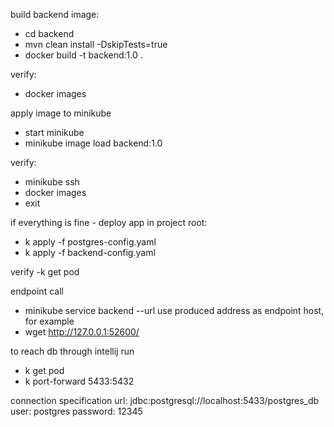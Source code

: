 build backend image:
- cd backend
- mvn clean install -DskipTests=true
- docker build -t backend:1.0 .

verify:
- docker images


apply image to minikube
- start minikube
- minikube image load backend:1.0

verify:
- minikube ssh
- docker images
- exit


if everything is fine - deploy app
in project root:
- k apply -f postgres-config.yaml
- k apply -f backend-config.yaml

verify
-k get pod

endpoint call
- minikube service backend --url
use produced address as endpoint host, for example
- wget http://127.0.0.1:52600/


to reach db through intellij
run
- k get pod
- k port-forward <postgres-pod-name> 5433:5432

connection specification
url: jdbc:postgresql://localhost:5433/postgres_db
user: postgres
password: 12345